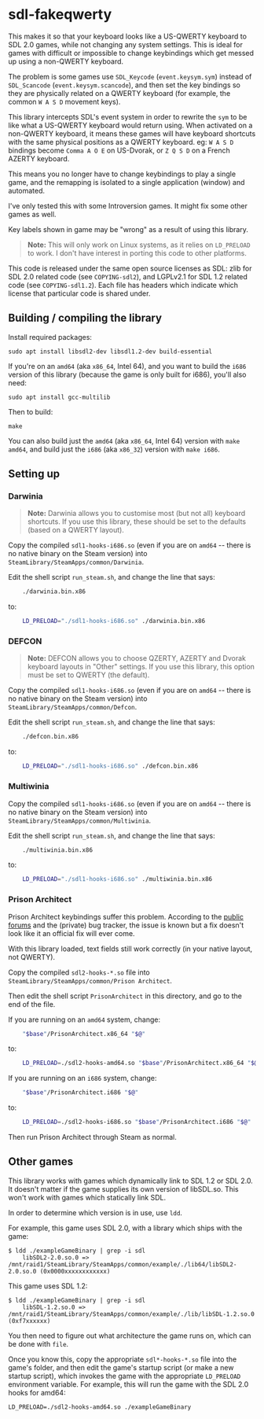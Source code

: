 # sdl-fakeqwerty

This makes it so that your keyboard looks like a US-QWERTY keyboard to SDL 2.0 games, while not changing any system settings.  This is ideal for games with difficult or impossible to change keybindings which get messed up using a non-QWERTY keyboard.

The problem is some games use `SDL_Keycode` (`event.keysym.sym`) instead of `SDL_Scancode` (`event.keysym.scancode`), and then set the key bindings so they are physically related on a QWERTY keyboard (for example, the common `W A S D` movement keys).

This library intercepts SDL's event system in order to rewrite the `sym` to be like what a US-QWERTY keyboard would return using.  When activated on a non-QWERTY keyboard, it means these games will have keyboard shortcuts with the same physical positions as a QWERTY keyboard.  eg: `W A S D` bindings become `Comma A O E` on US-Dvorak, or `Z Q S D` on a French AZERTY keyboard.

This means you no longer have to change keybindings to play a single game, and the remapping is isolated to a single application (window) and automated.

I've only tested this with some Introversion games.  It might fix some other games as well.

Key labels shown in game may be "wrong" as a result of using this library.

> **Note:** This will only work on Linux systems, as it relies on `LD_PRELOAD` to work.  I don't have interest in porting this code to other platforms.

This code is released under the same open source licenses as SDL: zlib for SDL 2.0 related code (see `COPYING-sdl2`), and LGPLv2.1 for SDL 1.2 related code (see `COPYING-sdl1.2`).  Each file has headers which indicate which license that particular code is shared under.

## Building / compiling the library

Install required packages:

```
sudo apt install libsdl2-dev libsdl1.2-dev build-essential
```

If you're on an `amd64` (aka `x86_64`, Intel 64), and you want to build the `i686` version of this library (because the game is only built for i686), you'll also need:

```
sudo apt install gcc-multilib
```

Then to build:

```
make
```

You can also build just the `amd64` (aka `x86_64`, Intel 64) version with `make amd64`, and build just the `i686` (aka `x86_32`) version with `make i686`.

## Setting up

### Darwinia

> **Note:** Darwinia allows you to customise most (but not all) keyboard shortcuts.  If you use this library, these should be set to the defaults (based on a QWERTY layout).

Copy the compiled `sdl1-hooks-i686.so` (even if you are on `amd64` -- there is no native binary on the Steam version) into `SteamLibrary/SteamApps/common/Darwinia`.

Edit the shell script `run_steam.sh`, and change the line that says:

```sh
    ./darwinia.bin.x86
```

to:

```sh
    LD_PRELOAD="./sdl1-hooks-i686.so" ./darwinia.bin.x86
```

### DEFCON

> **Note:** DEFCON allows you to choose QZERTY, AZERTY and Dvorak keyboard layouts in "Other" settings.  If you use this library, this option must be set to QWERTY (the default).

Copy the compiled `sdl1-hooks-i686.so` (even if you are on `amd64` -- there is no native binary on the Steam version) into `SteamLibrary/SteamApps/common/Defcon`.

Edit the shell script `run_steam.sh`, and change the line that says:

```sh
    ./defcon.bin.x86
```

to:

```sh
    LD_PRELOAD="./sdl1-hooks-i686.so" ./defcon.bin.x86
```


### Multiwinia

Copy the compiled `sdl1-hooks-i686.so` (even if you are on `amd64` -- there is no native binary on the Steam version) into `SteamLibrary/SteamApps/common/Multiwinia`.

Edit the shell script `run_steam.sh`, and change the line that says:

```sh
    ./multiwinia.bin.x86
```

to:

```sh
    LD_PRELOAD="./sdl1-hooks-i686.so" ./multiwinia.bin.x86
```

### Prison Architect

Prison Architect keybindings suffer this problem.  According to the [public forums](http://forums.introversion.co.uk/viewtopic.php?t=19330) and the (private) bug tracker, the issue is known but a fix doesn't look like it an official fix will ever come.

With this library loaded, text fields still work correctly (in your native layout, not QWERTY).

Copy the compiled `sdl2-hooks-*.so` file into `SteamLibrary/SteamApps/common/Prison Architect`.

Then edit the shell script `PrisonArchitect` in this directory, and go to the end of the file.

If you are running on an `amd64` system, change:

```sh
    "$base"/PrisonArchitect.x86_64 "$@"
```

to:

```sh
    LD_PRELOAD=./sdl2-hooks-amd64.so "$base"/PrisonArchitect.x86_64 "$@"
```

If you are running on an `i686` system, change:

```sh
    "$base"/PrisonArchitect.i686 "$@"
```

to:

```sh
    LD_PRELOAD=./sdl2-hooks-i686.so "$base"/PrisonArchitect.i686 "$@"
```

Then run Prison Architect through Steam as normal.

## Other games

This library works with games which dynamically link to SDL 1.2 or SDL 2.0.  It doesn't matter if the game supplies its own version of libSDL.so.  This won't work with games which statically link SDL.

In order to determine which version is in use, use `ldd`.

For example, this game uses SDL 2.0, with a library which ships with the game:

```
$ ldd ./exampleGameBinary | grep -i sdl
	libSDL2-2.0.so.0 => /mnt/raid1/SteamLibrary/SteamApps/common/example/./lib64/libSDL2-2.0.so.0 (0x0000xxxxxxxxxxxx)
```

This game uses SDL 1.2:

```
$ ldd ./exampleGameBinary | grep -i sdl
	libSDL-1.2.so.0 => /mnt/raid1/SteamLibrary/SteamApps/common/example/./lib/libSDL-1.2.so.0 (0xf7xxxxxx)
```

You then need to figure out what architecture the game runs on, which can be done with `file`.

Once you know this, copy the appropriate `sdl*-hooks-*.so` file into the game's folder, and then edit the game's startup script (or make a new startup script), which invokes the game with the appropriate `LD_PRELOAD` environment variable.  For example, this will run the game with the SDL 2.0 hooks for amd64:

```
LD_PRELOAD=./sdl2-hooks-amd64.so ./exampleGameBinary
```

